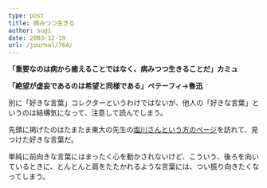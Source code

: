 ```yaml
---
type: post
title: 病みつつ生きる
author: sugi
date: 2003-12-19
url: /journal/764/
---
```

**「重要なのは病から癒えることではなく、病みつつ生きることだ」カミュ**

**「絶望が虚妄であるのは希望と同様である」ペテーフィ→魯迅**

別に「好きな言葉」コレクターというわけではないが、他人の「好きな言葉」というのは結構気になって、注意して読んでしまう。

先頭に掲げたのはたまたま東大の先生の<a href="http://www.j.u-tokyo.ac.jp/~shiokawa/profile.htm" onclick="_gaq.push(['_trackEvent', 'outbound-article', 'http://www.j.u-tokyo.ac.jp/~shiokawa/profile.htm', '塩川さんという方のページ']);" >塩川さんという方のページ</a>を訪れて、見つけた好きな言葉だ。

単純に前向きな言葉にはまったく心を動かされないけど、こういう、後ろを向いているときに、とんとんと肩をたたかれるような言葉には、つい振り向きたくなってしまう。

